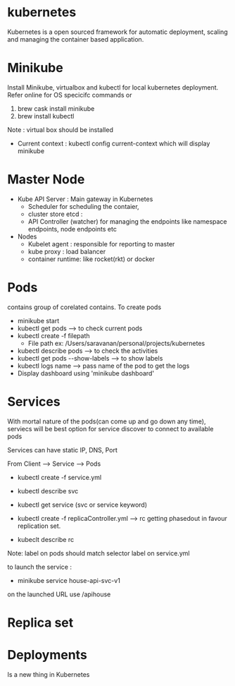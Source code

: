# kubernetes

Kubernetes is a open sourced framework for automatic deployment, scaling and managing the container based application.

# Minikube
 Install Minikube, virtualbox and kubectl for local kubernetes deployment. Refer online for OS specicifc commands or
 
 1. brew cask install minikube
 2. brew install kubectl
 
Note : virtual box should be installed

* Current context : 
 kubectl config current-context which will display minikube
 
# Master Node

   * Kube API Server : Main gateway in Kubernetes
     * Scheduler for scheduling the contaier,
     * cluster store etcd : 
     * API Controller (watcher) for managing the endpoints like namespace endpoints, node endpoints etc
   * Nodes
     * Kubelet agent : responsible for reporting to master
     * kube proxy : load balancer
     * container  runtime: like rocket(rkt) or docker
# Pods
 contains group of corelated contains. To create pods
 
 * minikube start
 * kubectl get pods --> to check current pods
 * kubectl create -f filepath 
   * File path ex: /Users/saravanan/personal/projects/kubernetes
 * kubectl describe pods --> to check the activities
 * kubectl get pods --show-labels --> to show labels
 * kubectl logs name --> pass name of the pod to get the logs
* Display dashboard using 'minikube dashboard'
# Services
 With mortal nature of the pods(can come up and go down any time), serviecs will be best option for service discover to connect to available pods
 
 Services can have static IP, DNS, Port 
 
 From Client --> Service --> Pods
 
 * kubectl create -f service.yml
 * kubectl describe svc
 * kubectl get service (svc or service keyword)
 
 * kubectl create -f replicaController.yml --> rc getting phasedout in favour replication set.
 * kubeclt describe rc
 
 Note: label on pods should match selector label on service.yml
 
to launch the service : 

* minikube service house-api-svc-v1

on the launched URL use /apihouse
# Replica set
# Deployments
 Is a new thing in Kubernetes
